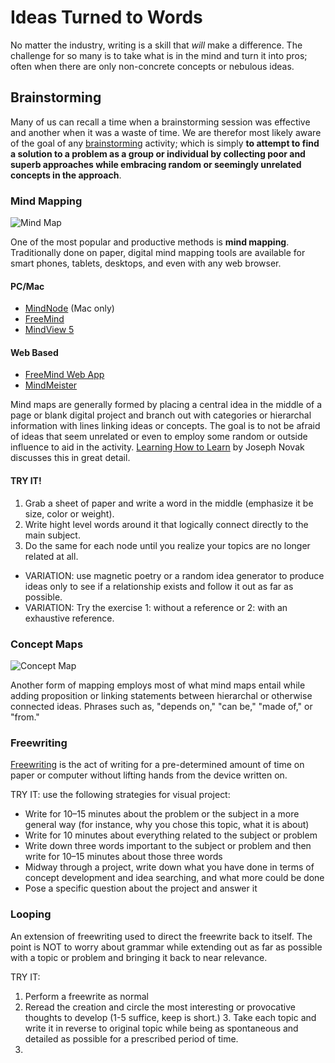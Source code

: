 # Ideas Turned to Words

No matter the industry, writing is a skill that _will_ make a difference. The challenge for so many is to take what is in the mind and turn it into pros; often when there are only non-concrete concepts or nebulous ideas. 

## Brainstorming
Many of us can recall a time when a brainstorming session was effective and another when it was a waste of time. We are therefor most likely aware of the goal of any [brainstorming](http://en.wikipedia.org/wiki/Brainstorming) activity; which is simply __to attempt to find a solution to a problem as a group or individual by collecting poor and superb approaches while embracing random or seemingly unrelated concepts in the approach__. 

### Mind Mapping
![Mind Map](http://upload.wikimedia.org/wikipedia/commons/thumb/7/7f/Guru_Mindmap.jpg/250px-Guru_Mindmap.jpg)

One of the most popular and productive methods is __mind mapping__. Traditionally done on paper, digital mind mapping tools are available for smart phones, tablets, desktops, and even with any web browser. 

#### PC/Mac
- [MindNode](https://mindnode.com) (Mac only)
- [FreeMind](http://freemind.sourceforge.net/wiki/index.php/Download)
- [MindView 5](http://www.matchware.com/mv3be_landing.php?gclid=CLWK0Mepyr0CFdKGfgod-lwADA)

#### Web Based
- [FreeMind Web App](http://freemind.sourceforge.net/wiki/index.php/Main_Page)
- [MindMeister](http://www.mindmeister.com/)

Mind maps are generally formed by placing a central idea in the middle of a page or blank digital project and branch out with categories or hierarchal information with lines linking ideas or concepts. The goal is to not be afraid of ideas that seem unrelated or even to employ some random or outside influence to aid in the activity. [Learning How to Learn](http://www.cambridge.org/us/academic/subjects/psychology/developmental-psychology/learning-how-learn) by Joseph Novak discusses this in great detail. 

#### TRY IT!
1. Grab a sheet of paper and write a word in the middle (emphasize it be size, color or weight).
2. Write hight level words around it that logically connect directly to the main subject.
3. Do the same for each node until you realize your topics are no longer related at all. 
- VARIATION: use magnetic poetry or a random idea generator to produce ideas only to see if a relationship exists and follow it out as far as possible.
- VARIATION: Try the exercise 1: without a reference or 2: with an exhaustive reference.

### Concept Maps
![Concept Map](http://upload.wikimedia.org/wikipedia/commons/thumb/3/3a/Conceptmap.gif/450px-Conceptmap.gif)

Another form of mapping employs most of what mind maps entail while adding proposition or linking statements between hierarchal or otherwise connected ideas. Phrases such as, "depends on," "can be," "made of," or "from." 

### Freewriting
[Freewriting](http://www.wikihow.com/Freewrite) is the act of writing for a pre-determined amount of time on paper or computer without lifting hands from the device written on. 

TRY IT: use the following strategies for visual project:
- Write for 10–15 minutes about the problem or the subject in a more general way (for instance, why you chose this topic, what it is about)
- Write for 10 minutes about everything related to the subject or problem
- Write down three words important to the subject or problem and then write for 10–15 minutes about those three words
- Midway through a project, write down what you have done in terms of concept development and idea searching, and what more could be done
- Pose a specific question about the project and answer it

### Looping
An extension of freewriting used to direct the freewrite back to itself. The point is NOT to worry about grammar while extending out as far as possible with a topic or problem and bringing it back to near relevance. 

TRY IT: 
1. Perform a freewrite as normal
2. Reread the creation and circle the most interesting or provocative thoughts to develop (1-5 suffice, keep is short.) 3. Take each topic and write it in reverse to original topic while being as spontaneous and detailed as possible for a prescribed period of time. 
3. 
